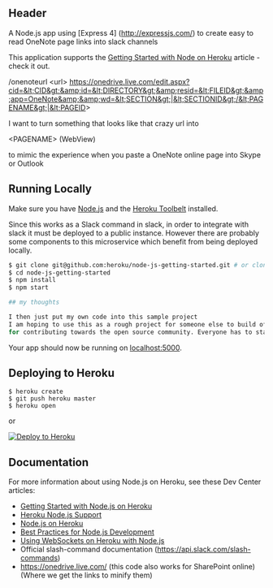 ## Header

A Node.js app using [Express 4] (http://expressjs.com/) to create easy to read OneNote page links into slack channels

This application supports the [Getting Started with Node on Heroku](https://devcenter.heroku.com/articles/getting-started-with-nodejs) article - check it out.

/onenoteurl &lt;url&gt;
https://onedrive.live.com/edit.aspx?cid=&lt;CID&gt;&amp;id=&lt;DIRECTORY&gt;&amp;resid=&lt;FILEID&gt;&amp;app=OneNote&amp;&amp;wd=&lt;SECTION&gt;|&lt;SECTIONID&gt;/&lt;PAGENAME&gt;|&lt;PAGEID&gt;

I want to turn something that looks like that crazy url into

&lt;PAGENAME&gt; (WebView)

 to mimic the experience when you paste a OneNote online page into Skype or Outlook

## Running Locally

Make sure you have [Node.js](http://nodejs.org/) and the [Heroku Toolbelt](https://toolbelt.heroku.com/) installed.

Since this works as a Slack command in slack, in order to integrate with slack it must be deployed to a public
instance. However there are probably some components to this microservice which benefit from being deployed locally.


```sh
$ git clone git@github.com:heroku/node-js-getting-started.git # or clone your own fork
$ cd node-js-getting-started
$ npm install
$ npm start

## my thoughts

I then just put my own code into this sample project
I am hoping to use this as a rough project for someone else to build off of and as a learning experience
for contributing towards the open source community. Everyone has to start somewhere! 
```

Your app should now be running on [localhost:5000](http://localhost:5000/).

## Deploying to Heroku

```
$ heroku create
$ git push heroku master
$ heroku open
```
or

[![Deploy to Heroku](https://www.herokucdn.com/deploy/button.png)](https://heroku.com/deploy)

## Documentation

For more information about using Node.js on Heroku, see these Dev Center articles:

- [Getting Started with Node.js on Heroku](https://devcenter.heroku.com/articles/getting-started-with-nodejs)
- [Heroku Node.js Support](https://devcenter.heroku.com/articles/nodejs-support)
- [Node.js on Heroku](https://devcenter.heroku.com/categories/nodejs)
- [Best Practices for Node.js Development](https://devcenter.heroku.com/articles/node-best-practices)
- [Using WebSockets on Heroku with Node.js](https://devcenter.heroku.com/articles/node-websockets)
- Official slash-command documentation
(https://api.slack.com/slash-commands)
- https://onedrive.live.com/ (this code also works for SharePoint online)
(Where we get the links to minify them)
